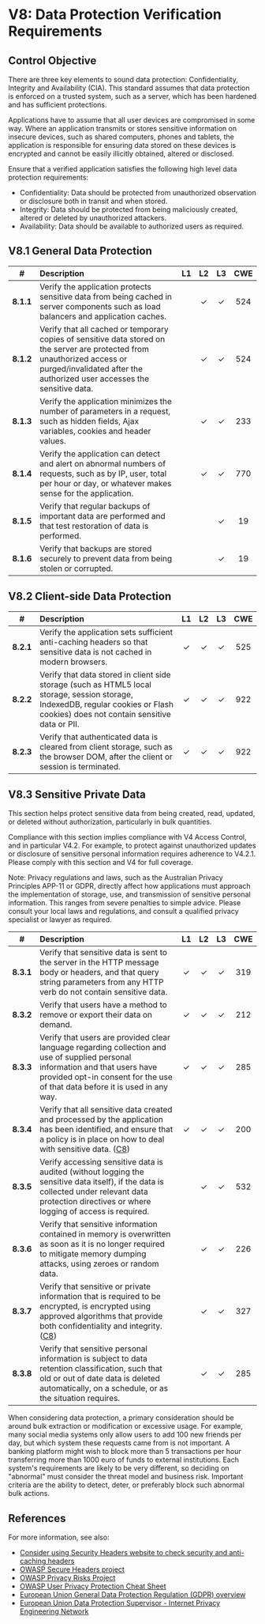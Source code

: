 # V8: Data Protection Verification Requirements

## Control Objective

There are three key elements to sound data protection: Confidentiality, Integrity and Availability (CIA). This standard assumes that data protection is enforced on a trusted system, such as a server, which has been hardened and has sufficient protections.

Applications have to assume that all user devices are compromised in some way. Where an application transmits or stores sensitive information on insecure devices, such as shared computers, phones and tablets, the application is responsible for ensuring data stored on these devices is encrypted and cannot be easily illicitly obtained, altered or disclosed.

Ensure that a verified application satisfies the following high level data protection requirements:

* Confidentiality: Data should be protected from unauthorized observation or disclosure both in transit and when stored.
* Integrity: Data should be protected from being maliciously created, altered or deleted by unauthorized attackers.
* Availability: Data should be available to authorized users as required.

## V8.1 General Data Protection

| # | Description | L1 | L2 | L3 | CWE |
| :---: | :--- | :---: | :---:| :---: | :---: |
| **8.1.1** | <a name="v4.0.1-8.1.1">Verify</a> the application protects sensitive data from being cached in server components such as load balancers and application caches. | | ✓ | ✓ | 524 |
| **8.1.2** | <a name="v4.0.1-8.1.2">Verify</a> that all cached or temporary copies of sensitive data stored on the server are protected from unauthorized access or purged/invalidated after the authorized user accesses the sensitive data. | | ✓ | ✓ | 524 |
| **8.1.3** | <a name="v4.0.1-8.1.3">Verify</a> the application minimizes the number of parameters in a request, such as hidden fields, Ajax variables, cookies and header values. | | ✓ | ✓ | 233 |
| **8.1.4** | <a name="v4.0.1-8.1.4">Verify</a> the application can detect and alert on abnormal numbers of requests, such as by IP, user, total per hour or day, or whatever makes sense for the application. | | ✓ | ✓ | 770 |
| **8.1.5** | <a name="v4.0.1-8.1.5">Verify</a> that regular backups of important data are performed and that test restoration of data is performed. | | | ✓ | 19 |
| **8.1.6** | <a name="v4.0.1-8.1.6">Verify</a> that backups are stored securely to prevent data from being stolen or corrupted. | | | ✓ | 19 |

## V8.2 Client-side Data Protection

| # | Description | L1 | L2 | L3 | CWE |
| :---: | :--- | :---: | :---:| :---: | :---: |
| **8.2.1** | <a name="v4.0.1-8.2.1">Verify</a> the application sets sufficient anti-caching headers so that sensitive data is not cached in modern browsers. | ✓ | ✓ | ✓ | 525 |
| **8.2.2** | <a name="v4.0.1-8.2.2">Verify</a> that data stored in client side storage (such as HTML5 local storage, session storage, IndexedDB, regular cookies or Flash cookies) does not contain sensitive data or PII. | ✓ | ✓ | ✓ | 922 |
| **8.2.3** | <a name="v4.0.1-8.2.3">Verify</a> that authenticated data is cleared from client storage, such as the browser DOM, after the client or session is terminated. | ✓ | ✓ | ✓ | 922 |

## V8.3 Sensitive Private Data

This section helps protect sensitive data from being created, read, updated, or deleted without authorization, particularly in bulk quantities.

Compliance with this section implies compliance with V4 Access Control, and in particular V4.2. For example, to protect against unauthorized updates or disclosure of sensitive personal information requires adherence to V4.2.1. Please comply with this section and V4 for full coverage.

Note: Privacy regulations and laws, such as the Australian Privacy Principles APP-11 or GDPR, directly affect how applications must approach the implementation of storage, use, and transmission of sensitive personal information. This ranges from severe penalties to simple advice. Please consult your local laws and regulations, and consult a qualified privacy specialist or lawyer as required.

| # | Description | L1 | L2 | L3 | CWE |
| :---: | :--- | :---: | :---:| :---: | :---: |
| **8.3.1** | <a name="v4.0.1-8.3.1">Verify</a> that sensitive data is sent to the server in the HTTP message body or headers, and that query string parameters from any HTTP verb do not contain sensitive data. | ✓ | ✓ | ✓ | 319 |
| **8.3.2** | <a name="v4.0.1-8.3.2">Verify</a> that users have a method to remove or export their data on demand. | ✓ | ✓ | ✓ | 212 |
| **8.3.3** | <a name="v4.0.1-8.3.3">Verify</a> that users are provided clear language regarding collection and use of supplied personal information and that users have provided opt-in consent for the use of that data before it is used in any way. | ✓ | ✓ | ✓ | 285 |
| **8.3.4** | <a name="v4.0.1-8.3.4">Verify</a> that all sensitive data created and processed by the application has been identified, and ensure that a policy is in place on how to deal with sensitive data. ([C8](https://www.owasp.org/index.php/OWASP_Proactive_Controls#tab=Formal_Numbering)) | ✓ | ✓ | ✓ | 200 |
| **8.3.5** | <a name="v4.0.1-8.3.5">Verify</a> accessing sensitive data is audited (without logging the sensitive data itself), if the data is collected under relevant data protection directives or where logging of access is required. | | ✓ | ✓ | 532 |
| **8.3.6** | <a name="v4.0.1-8.3.6">Verify</a> that sensitive information contained in memory is overwritten as soon as it is no longer required to mitigate memory dumping attacks, using zeroes or random data. | | ✓ | ✓ | 226 |
| **8.3.7** | <a name="v4.0.1-8.3.7">Verify</a> that sensitive or private information that is required to be encrypted, is encrypted using approved algorithms that provide both confidentiality and integrity. ([C8](https://www.owasp.org/index.php/OWASP_Proactive_Controls#tab=Formal_Numbering)) | | ✓ | ✓ | 327 |
| **8.3.8** | <a name="v4.0.1-8.3.8">Verify</a> that sensitive personal information is subject to data retention classification, such that old or out of date data is deleted automatically, on a schedule, or as the situation requires. | | ✓ | ✓ | 285 |

When considering data protection, a primary consideration should be around bulk extraction or modification or excessive usage. For example, many social media systems only allow users to add 100 new friends per day, but which system these requests came from is not important. A banking platform might wish to block more than 5 transactions per hour transferring more than 1000 euro of funds to external institutions. Each system's requirements are likely to be very different, so deciding on "abnormal" must consider the threat model and business risk. Important criteria are the ability to detect, deter, or preferably block such abnormal bulk actions.

## References

For more information, see also:

* [Consider using Security Headers website to check security and anti-caching headers](https://securityheaders.io)
* [OWASP Secure Headers project](https://www.owasp.org/index.php/OWASP_Secure_Headers_Project)
* [OWASP Privacy Risks Project](https://www.owasp.org/index.php/OWASP_Top_10_Privacy_Risks_Project)
* [OWASP User Privacy Protection Cheat Sheet](https://www.owasp.org/index.php/User_Privacy_Protection_Cheat_Sheet)
* [European Union General Data Protection Regulation (GDPR) overview](https://edps.europa.eu/data-protection_en)
* [European Union Data Protection Supervisor - Internet Privacy Engineering Network](https://edps.europa.eu/data-protection/ipen-internet-privacy-engineering-network_en)
